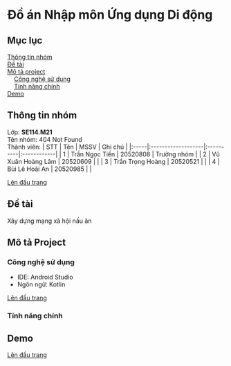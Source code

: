 # Đồ án Nhập môn Ứng dụng Di động
<a name="top"><a>
## Mục lục

[Thông tin nhóm](#info)\
[Đề tài](#topic)\
[Mô tả project](#project)\
&nbsp;&nbsp;&nbsp; [Công nghệ sử dụng](#use)\
&nbsp;&nbsp;&nbsp; [Tính năng chính](#main-feature)\
[Demo](#demo)

## Thông tin nhóm <a name="info"></a>

Lớp: **SE114.M21** \
Tên nhóm: 404 Not Found \
Thành viên:
| STT  | Tên                | MSSV      | Ghi chú     |
|:-----|:-------------------|:----------|:------------|
|  1   |  Trần Ngọc Tiến    |  20520808 | Trưởng nhóm |
|  2   |  Vũ Xuân Hoàng Lâm |  20520609 |             |
|  3   |  Trần Trọng Hoàng  |  20520521 |             |
|  4   |  Bùi Lê Hoài An    |  20520985 |             |

[Lên đầu trang](#top)
## Đề tài <a name="topic"></a>

Xây dựng mạng xã hội nấu ăn

## Mô tả Project <a name="project"></a>

### Công nghệ sử dụng <a name="use"></a>

- IDE: Android Studio
- Ngôn ngữ: Kotlin

[Lên đầu trang](#top)
### Tính năng chính <a name="main-feature"></a>

## Demo <a name="demo"></a>
  
[Lên đầu trang](#top)
